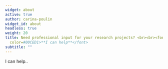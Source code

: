 ```yaml
---
widget: about
active: true
author: carina-poulin
widget_id: about
headless: true
weight: 20
title: Need professional input for your research projects? <br><br><font
  color=#00CED1>**I can help**</font>
subtitle: ""
---
```

I can help..